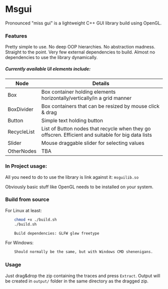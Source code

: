 # Msgui

Pronounced "miss gui" is a lightweight C++ GUI library build using OpenGL.

### Features
Pretty simple to use. No deep OOP hierarchies. No abstraction madness. Straight to the point. Very few external dependencies to build.
Almost no dependencies to use the library dynamically.

##### Currently available UI elements include:
| Node         | Details                                      |
| --------     | -------------------------------------------- |
| Box          | Box container holding elements horizontally/vertically/in a grid manner |
| BoxDivider   | Box containers that can be resized by mouse click & drag |
| Button       | Simple text holding button |
| RecycleList  | List of Button nodes that recycle when they go offscren. Efficient and suitable for big data lists |
| Slider       | Mouse draggable slider for selecting values |
| OtherNodes   | TBA                                          |


### In Project usage:
All you need to do to use the library is link against it: ```msguilib.so```

Obviously basic stuff like OpenGL needs to be installed on your system.

### Build from source
For Linux at least:
```bash
    chmod +x ./build.sh
    ./build.sh
```
```bash
    Build dependencies: GLFW glew freetype
```

For Windows:
```bash
    Should normally be the same, but with Windows CMD shenenigans.
```
### Usage

Just drag&drop the zip containing the traces and press ```Extract```. Output will be created in ```output/``` folder
in the same directory as the dragged zip.